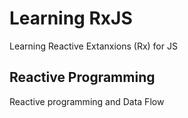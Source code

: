 # Learning RxJS

Learning Reactive Extanxions (Rx) for JS

## Reactive Programming

Reactive programming and Data Flow
